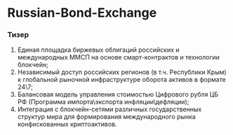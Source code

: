 # Russian-Bond-Exchange

### Тизер

1) Единая площадка биржевых облигаций российских и международных ММСП на основе смарт-контрактов и технологии блокчейн;
2) Независимый доступ российских регионов (в т.ч. Республики Крым) к глобальной рыночной инфраструктуре оборота активов в формате 24\7;
3) Балансовая модель управления стоимостью Цифрового рубля ЦБ РФ (Программа импорта\экспорта инфляции\дефляции);
4) Интеграция с блокчейн-сетями различных государственных структур мира для формирования международного рынка конфискованных криптоактивов.
